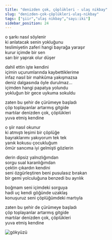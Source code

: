 ```yaml
---
title: "denizden çok, çöplükleri - ulaş nikbay"
slug: "denizden-çok-çöplükleri-ulaş-nikbay"
tags: ["şiir","ulaş nikbay","sayı:iki"]
sidebar_position: 24
---
```


o şarkı nasıl söylenir\
ki anlatacak senin yokluğunu\
teslimiyetin zaferi hangi bayrağa yaraşır\
kurur içimde bir sen\
sarı bir yaprak olur düşer

dahil ettin işte kendini\
içimin uçurumlarında kaybettiklerime\
infaz nasıl bir mahkûma yakışmazsa\
deniz dalgasında öyle durulmaz...\
içimden hangi papatya yolundu\
yokluğun bir gece uykuma sokuldu

zaten bu şehir de çürümeye başladı\
çöp toplayanlar artarmış gitgide\
martılar denizden çok, çöplükleri\
yuva etmiş kendine

o şiir nasıl okunur\
ki atmıştı leşimi bir çöplüğe\
bayraklarımı yakıyorum tek tek\
yanık kokusu çocukluğum\
ömür sancıma iyi gelmişti gözlerin

derin dipsiz yalnızlığımdan\
sorgu sual karanlığımdan\
çektin çıkardın kendini\
seni özgürleştiren beni pusulasız bırakan\
bir gemi yolculuğuna benzedi bu ayrılık

boğmam seni içimdeki sorguya\
hadi uç kendi göğünde uzaklaş\
konuşuruz seni çöplüğümdeki martıyla

zaten bu şehir de çürümeye başladı\
çöp toplayanlar artarmış gitgide\
martılar denizden çok, çöplükleri\
yuva etmiş kendine

![gökyüzü](/img/ky02_32a_zaferyalcinpinar.jpg)
